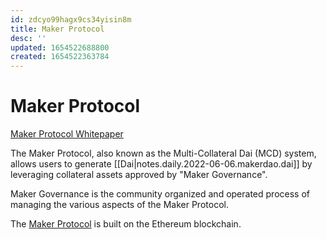 ```yaml
---
id: zdcyo99hagx9cs34yisin8m
title: Maker Protocol
desc: ''
updated: 1654522688800
created: 1654522363784
---
```

# Maker Protocol

[Maker Protocol Whitepaper](https://makerdao.com/en/whitepaper)

The Maker Protocol, also known as the Multi-Collateral Dai (MCD) system, allows users to generate [[Dai|notes.daily.2022-06-06.makerdao.dai]] by leveraging collateral assets approved by "Maker Governance". 

Maker Governance is the community organized and operated process of managing the various aspects of the Maker Protocol.

The [Maker Protocol](https://makerdao.world/en/learn/collateral-and-risk/maker-protocol) is built on the Ethereum blockchain.